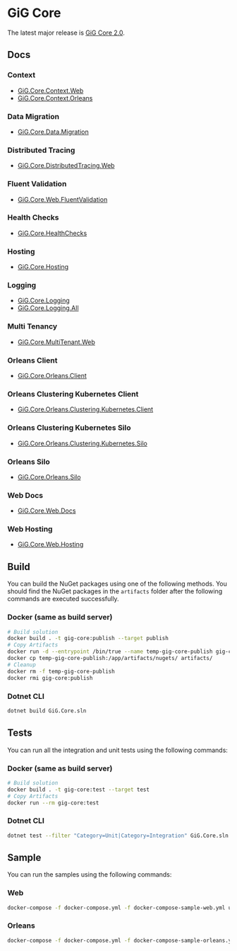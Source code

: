 # GiG Core

The latest major release is [GiG Core 2.0](release-notes/2.0/2.0.0.md).

## Docs

###  Context
* [GiG.Core.Context.Web](docs/GiG.Core.Context.Web.md)
* [GiG.Core.Context.Orleans](docs/GiG.Core.Context.Orleans.md)

### Data Migration
* [GiG.Core.Data.Migration](docs/GiG.Core.Data.Migration.md)

### Distributed Tracing
* [GiG.Core.DistributedTracing.Web](docs/GiG.Core.DistributedTracing.Web.md)

### Fluent Validation
* [GiG.Core.Web.FluentValidation](docs/GiG.Core.Web.FluentValidation.md)

### Health Checks
* [GiG.Core.HealthChecks](docs/GiG.Core.HealthChecks.md)

### Hosting
* [GiG.Core.Hosting](docs/GiG.Core.Hosting.md)

### Logging
* [GiG.Core.Logging](docs/GiG.Core.Logging.md)
* [GiG.Core.Logging.All](docs/GiG.Core.Logging.All.md)

### Multi Tenancy
* [GiG.Core.MultiTenant.Web](docs/GiG.Core.MultiTenant.Web.md)

### Orleans Client
* [GiG.Core.Orleans.Client](docs/GiG.Core.Orleans.Client.md)

### Orleans Clustering Kubernetes Client
* [GiG.Core.Orleans.Clustering.Kubernetes.Client](docs/GiG.Core.Orleans.Clustering.Kubernetes.Client.md)

### Orleans Clustering Kubernetes Silo
* [GiG.Core.Orleans.Clustering.Kubernetes.Silo](docs/GiG.Core.Orleans.Clustering.Kubernetes.Silo.md)

### Orleans Silo
* [GiG.Core.Orleans.Silo](docs/GiG.Core.Orleans.Silo.md)

### Web Docs
* [GiG.Core.Web.Docs](docs/GiG.Core.Web.Docs.md)

### Web Hosting
* [GiG.Core.Web.Hosting](docs/GiG.Core.Web.Hosting.md)


## Build

You can build the NuGet packages using one of the following methods. You should find the NuGet packages in the `artifacts` folder after the following commands are executed successfully.

### Docker (same as build server)

```sh
# Build solution
docker build . -t gig-core:publish --target publish
# Copy Artifacts
docker run -d --entrypoint /bin/true --name temp-gig-core-publish gig-core:publish
docker cp temp-gig-core-publish:/app/artifacts/nugets/ artifacts/
# Cleanup
docker rm -f temp-gig-core-publish
docker rmi gig-core:publish
```

### Dotnet CLI

```sh
dotnet build GiG.Core.sln
```

## Tests

You can run all the integration and unit tests using the following commands:

### Docker (same as build server)

```sh
# Build solution
docker build . -t gig-core:test --target test
# Copy Artifacts
docker run --rm gig-core:test
```

### Dotnet CLI

```sh
dotnet test --filter "Category=Unit|Category=Integration" GiG.Core.sln 
```

## Sample

You can run the samples using the following commands:

### Web

```sh
docker-compose -f docker-compose.yml -f docker-compose-sample-web.yml up --build
```

### Orleans

```sh
docker-compose -f docker-compose.yml -f docker-compose-sample-orleans.yml up --build
```